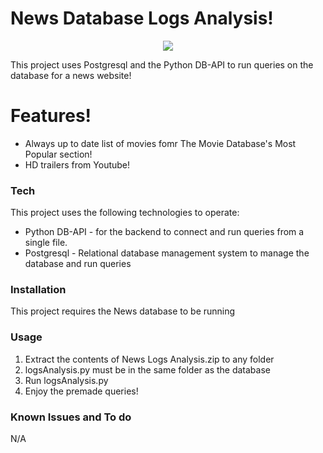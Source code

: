 # News Database Logs Analysis!

<p align="center">
  <img src="https://i.imgur.com/emdovYt.png">
</p>

This project uses Postgresql and the Python DB-API to run queries on the database for a news website!

# Features!

  - Always up to date list of movies fomr The Movie Database's Most Popular section!
  - HD trailers from Youtube!

### Tech

This project uses the following technologies to operate:

* Python DB-API - for the backend to connect and run queries from a single file.
* Postgresql - Relational database management system to manage the database and run queries

### Installation

This project requires the News database to be running

### Usage
1. Extract the contents of News Logs Analysis.zip to any folder
2. logsAnalysis.py must be in the same folder as the database
3. Run logsAnalysis.py
4. Enjoy the premade queries!

### Known Issues and To do
N/A
